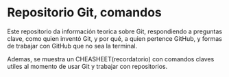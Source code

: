 # Repositorio Git, comandos

Este repositorio da información teorica sobre Git, respondiendo a preguntas clave, como
quien inventó Git, y por qué, a quien pertence GitHub, y formas de trabajar con GitHub que no sea la terminal.

Ademas, se muestra un CHEASHEET(recordatorio) con comandos claves utiles al momento de usar Git y trabajar con repositorios.
